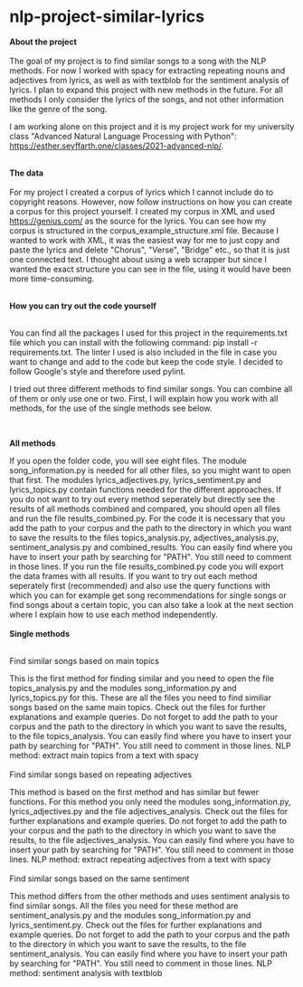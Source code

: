 # nlp-project-similar-lyrics

**About the project** <br>
<br>
The goal of my project is to find similar songs to a song with the NLP
methods. For now I worked with spacy for extracting repeating nouns and adjectives from 
lyrics, as well as with textblob for the sentiment analysis of lyrics. 
I plan to expand this project with new methods in the future.
For all methods I only consider the lyrics of the songs, and not other information like
the genre of the song.

I am working alone on this project and it is my project work for my university class
"Advanced Natural Language Processing with Python": https://esther.seyffarth.one/classes/2021-advanced-nlp/. <br>
<br>

**The data** <br>
<br>
For my project I created a corpus of lyrics which I cannot include do to copyright 
reasons. However, now follow instructions on how you can create a corpus for
this project yourself.
I created my corpus in XML and used https://genius.com/ as the source for the lyrics.
You can see how my corpus is structured in the corpus_example_structure.xml file.
Because I wanted to work with XML, it was the easiest way for me to just copy and paste
the lyrics and delete "Chorus", "Verse", "Bridge" etc., so that it is just one connected
text. I thought about using a web scrapper but since I wanted the exact structure you 
can see in the file, using it would have been more time-consuming.<br>
<br>

**How you can try out the code yourself** <br>
<br>

You can find all the packages I used for this project in the requirements.txt file which
you can install with the following command: pip install -r requirements.txt.
The linter I used is also included in the file in case you want to change and add to the code but keep the code style. I decided to follow Google's style and therefore used pylint. <br>

I tried out three different methods to find similar songs. You can combine all of them
or only use one or two. First, I will explain how you work with all methods, for the
use of the single methods see below. <br>

<br>

**All methods**

If you open the folder code, you will see eight files.
The module song_information.py is needed for all other files, so you might
want to open that first. The modules lyrics_adjectives.py, lyrics_sentiment.py
and lyrics_topics.py contain functions needed for the different approaches.
If you do not want to try out every method seperately but directly see the results
of all methods combined and compared, you should open all files and run the file results_combined.py. For the code it is necessary that you add the path to your corpus
and the path to the directory in which you want to save the results to the files topics_analysis.py, adjectives_analysis.py, sentiment_analysis.py and combined_results. You can easily find where you have to insert your path by searching for "PATH". You still need to comment in those lines.
If you run the file results_combined.py code you will export the data frames
with all results.
If you want to try out each method seperately first (recommended) and also use the query functions
with which you can for example get song recommendations for single songs or find songs
about a certain topic, you can also take a look at the next section where I explain how
to use each method independently. <br>
<br>
**Single methods** <br>
<br>

Find similar songs based on main topics 

This is the first method for finding similar and you need to open the file
topics_analysis.py and the modules song_information.py and lyrics_topics.py for this. 
These are all the files you need to
find similiar songs based on the same main topics. Check out the files for further explanations
and example queries. Do not forget to add the path to your corpus
and the path to the directory in which you want to save the results, to the file topics_analysis.
You can easily find where you have to insert your path by searching for "PATH". You still need to comment in those lines.
NLP method: extract main topics from a text with spacy <br>
<br>
Find similar songs based on repeating adjectives

This method is based on the first method and has similar but fewer functions. 
For this method you only need the modules song_information.py, lyrics_adjectives.py and the file adjectives_analysis. 
Check out the files for further explanations and example queries. 
Do not forget to add the path to your corpus and the path to the directory in 
which you want to save the results, to the file adjectives_analysis.
You can easily find where you have to insert your path by searching for "PATH". You still need to comment in those lines.
NLP method: extract repeating adjectives from a text with spacy <br>
<br>
Find similar songs based on the same sentiment 

This method differs from the other methods and uses sentiment analysis to find similar songs.
All the files you need for these method are sentiment_analysis.py and the modules
song_information.py and lyrics_sentiment.py. 
Check out the files for further explanations and example queries.
Do not forget to add the path to your corpus and the path to the directory in 
which you want to save the results, to the file sentiment_analysis.
You can easily find where you have to insert your path by searching for "PATH". You still need to comment in those lines.
NLP method: sentiment analysis with textblob


